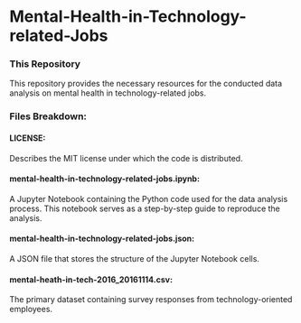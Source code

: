 # Mental-Health-in-Technology-related-Jobs

### This Repository

This repository provides the necessary resources for the conducted data analysis on mental health in technology-related jobs.

### Files Breakdown:

#### LICENSE:

Describes the MIT license under which the code is distributed.

#### mental-health-in-technology-related-jobs.ipynb:

A Jupyter Notebook containing the Python code used for the data analysis process.
This notebook serves as a step-by-step guide to reproduce the analysis.

#### mental-health-in-technology-related-jobs.json:

A JSON file that stores the structure of the Jupyter Notebook cells.

#### mental-heath-in-tech-2016_20161114.csv:

The primary dataset containing survey responses from technology-oriented employees.

